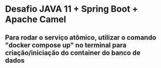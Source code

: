 # Desafio JAVA 11 + Spring Boot + Apache Camel
## Para rodar o serviço atômico, utilizar o comando "docker compose up" no terminal para criação/iniciação do container do banco de dados
